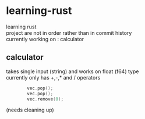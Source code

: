 # learning-rust
learning rust </br>
project are not in order rather than in commit history </br>
currently working on : calculator </br>
## calculator
takes single input (string) and works on float (f64) type</br>
currently only has +,-,* and / operators </br>
```cpp
        vec.pop();
        vec.pop();
        vec.remove(0);
```
(needs cleaning up)